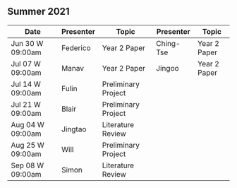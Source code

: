 ## Summer 2021

| Date             | Presenter | Topic | Presenter | Topic|
|------------------|-------------|---------|-------------|-------------|
| Jun 30 W 09:00am | Federico    | Year 2 Paper | Ching-Tse | Year 2 Paper |
| Jul 07 W 09:00am | Manav    | Year 2 Paper | Jingoo | Year 2 Paper |
| Jul 14 W 09:00am | Fulin    | Preliminary Project| | |
| Jul 21 W 09:00am | Blair    | Preliminary Project| | |
| Aug 04 W 09:00am | Jingtao    | Literature Review| | |
| Aug 25 W 09:00am | Will    | Preliminary Project| | |
| Sep 08 W 09:00am | Simon    | Literature Review| | |


